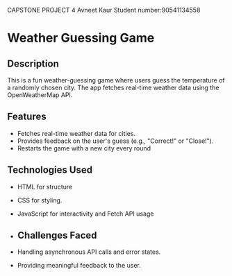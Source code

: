 CAPSTONE PROJECT 4
Avneet Kaur
Student number:90541134558
# Weather Guessing Game

## Description
This is a fun weather-guessing game where users guess the temperature of a randomly chosen city. The app fetches real-time weather data using the OpenWeatherMap API.

## Features
- Fetches real-time weather data for cities.
- Provides feedback on the user's guess (e.g., "Correct!" or "Close!"). 
- Restarts the game with a new city every round 

## Technologies Used
- HTML for structure 
- CSS for styling.
- JavaScript for interactivity and Fetch API usage

- ## Challenges Faced
- Handling asynchronous API calls and error states.
- Providing meaningful feedback to the user.

